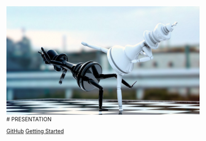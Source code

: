 <img src="./img/chess_pieces_fighting_board_88519_1366x768.jpg"/>
# PRESENTATION

[GitHub](https://github.com/michaelcurrin/docsify-template/)
[Getting Started](#docsify-template)
